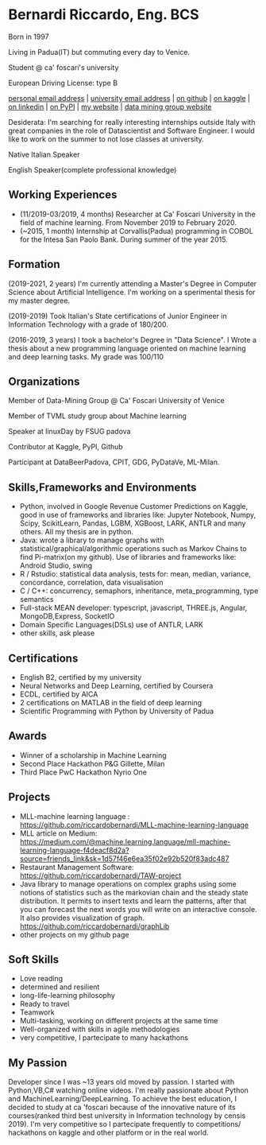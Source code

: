 # Bernardi Riccardo, Eng. BCS

Born in 1997

Living in Padua(IT) but commuting every day to Venice.

Student @ ca' foscari's university

European Driving License: type B

<div id="webaddress">
<a href="riccardo.bernardi@rocketmail.com">personal email address</a>
| <a href="864018@stud.unive.it">university email address</a> 
| <a href="https://github.com/riccardobernardi">on github</a>
| <a href="https://www.kaggle.com/bernifix">on kaggle</a>
| <a href="https://www.linkedin.com/in/riccardobernardi/">on linkedin</a>
| <a href = "https://pypi.org/user/riccardobernardi/">on PyPI</a>
| <a href = "https://riccardobernardi97.wordpress.com/">my website</a>
| <a href = "https://sites.google.com/unive.it/data-mining-group/people">data mining group website</a>
</div>

Desiderata: I'm searching for really interesting internships outside Italy with great companies in the role of  Datascientist and Software Engineer. I would like to work on the summer to not lose classes at university.

Native Italian Speaker

English Speaker(complete professional knowledge)

## Working Experiences

- (11/2019-03/2019, 4 months) Researcher at Ca' Foscari University in the field of machine learning. From November 2019 to February 2020.
- (~2015, 1 month) Internship at Corvallis(Padua) programming in COBOL for the Intesa San Paolo Bank. During summer of the year 2015.

## Formation

(2019-2021, 2 years) I'm currently attending a Master's Degree in Computer Science about Artificial Intelligence. I'm working on a sperimental thesis for my master degree.

(2019-2019) Took Italian's State certifications of Junior Engineer in Information Technology with a grade of 180/200.

(2016-2019, 3 years) I took a bachelor's Degree in "Data Science".  I Wrote a thesis about a new programming language oriented on machine learning and deep learning tasks. My grade was 100/110

## Organizations

Member of Data-Mining Group @ Ca' Foscari University of Venice

Member of TVML study group about Machine learning

Speaker at linuxDay by FSUG padova

Contributor at Kaggle, PyPI, Github

Participant at DataBeerPadova, CPIT, GDG, PyDataVe, ML-Milan.


## Skills,Frameworks and Environments

- Python, involved in Google Revenue Customer Predictions on Kaggle, good in use of frameworks and libraries like: Jupyter Notebook, Numpy, Scipy, ScikitLearn, Pandas, LGBM, XGBoost, LARK, ANTLR and many others. All my thesis are in python.
- Java: wrote a library to manage graphs with statistical/graphical/algorithmic operations such as Markov Chains to find Pi-matrix(on my github). Use of libraries and frameworks like: Android Studio, swing
- R / Rstudio: statistical data analysis, tests for: mean, median, variance, concordance, correlation, data visualisation
- C / C++: concurrency, semaphors, inheritance, meta_programming, type semantics
- Full-stack MEAN developer: typescript, javascript, THREE.js, Angular, MongoDB,Express, SocketIO
- Domain Specific Languages(DSLs) use of ANTLR, LARK
- other skills, ask please

## Certifications

- English B2, certified by my university
- Neural Networks and Deep Learning, certified by Coursera
- ECDL, certified by AICA
- 2 certifications on MATLAB in the field of deep learning
- Scientific Programming with Python by University of Padua

## Awards

- Winner of a scholarship in Machine Learning
- Second Place Hackathon P&G Gillette, Milan
- Third Place PwC Hackathon Nyrio One

## Projects

- MLL-machine learning language : https://github.com/riccardobernardi/MLL-machine-learning-language
- MLL article on Medium: https://medium.com/@machine.learning.language/mll-machine-learning-language-f4deacf8d2a?source=friends_link&sk=1d57f46e6ea35f02e92b520f83adc487
- Restaurant Management Software: https://github.com/riccardobernardi/TAW-project
- Java library to manage operations on complex graphs using some notions of statistics such as the markovian chain and the steady state distribution. It permits to insert texts and learn the patterns, after that you can forecast the next words you will write on an interactive console. It also provides visualization of graph. https://github.com/riccardobernardi/graphLib
- other projects on my github page

## Soft Skills

- Love reading
- determined and resilient
- long-life-learning philosophy
- Ready to travel
- Teamwork
- Multi-tasking, working on different projects at the same time
- Well-organized with skills in agile methodologies
- very competitive, I partecipate to many hackathons

## My Passion

Developer since I was ~13 years old moved by passion. I started with Python,VB,C# watching online videos. I'm really passionate about Python and MachineLearning/DeepLearning. To achieve the best education, I decided to study at ca 'foscari because of the innovative nature of its courses(ranked third best university in Information technology by censis 2019).  I'm very competitive so I partecipate frequently to competitions/ hackathons on kaggle and other platform or in the real world.